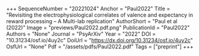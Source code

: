 +++
SequenceNumber = "20221024"
Anchor = "Paul2022"
Title = "Revisiting the electrophysiological correlates of valence and expectancy in reward processing – A Multi-lab replication"
AuthorShort = "Paul et al (2022)"
Image = "previews/Paul2022.pdf.png"
PublicationId = "Paul2022"
Authors = "None"
Journal = "PsyArXiv"
Year = "2022"
DOI = "10.31234/osf.io/4uy2c"
DoiUrl = "https://dx.doi.org/10.31234/osf.io/4uy2c"
OsfUrl = "None"
Pdf = "/assets/pdfs/Paul2022.pdf"
Tags = ["preprint"]
+++
